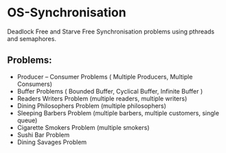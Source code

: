 # OS-Synchronisation
Deadlock Free and Starve Free Synchronisation problems using pthreads and semaphores.
## Problems:
- Producer – Consumer Problems ( Multiple Producers, Multiple Consumers) 
- Buffer Problems ( Bounded Buffer, Cyclical Buffer, Infinite Buffer )
- Readers Writers Problem (multiple readers, multiple writers) 
- Dining Philosophers Problem (multiple philosophers) 
- Sleeping Barbers Problem (multiple barbers, multiple customers, single queue) 
- Cigarette Smokers Problem (multiple smokers) 
- Sushi Bar Problem
- Dining Savages Problem
